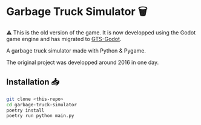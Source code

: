 # Garbage Truck Simulator 🗑️

:warning: This is the old version of the game. It is now developped using the Godot game engine and has migrated to [GTS-Godot](https://github.com/Minigrim0/GTS-Godot).

A garbage truck simulator made with Python & Pygame.

The original project was developped around 2016 in one day.

## Installation 📥

```bash
git clone <this-repo>
cd garbage-truck-simulator
poetry install
poetry run python main.py
```
